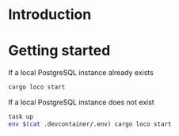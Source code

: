 # Introduction

# Getting started

If a local PostgreSQL instance already exists

```bash
cargo loco start
```

If a local PostgreSQL instance does not exist

```bash
task up
env $(cat .devcontainer/.env) cargo loco start
```
